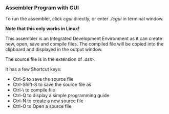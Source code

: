 ### Assembler Program with GUI
To run the assembler, click *cgui* directly, or enter *./cgui* in terminal window.

**Note that this only works in Linux!**

This assembler is an Integrated Development Environment as it can create new, open, save and compile files. The compiled file will be copied into the clipboard and displayed in the output window.

The source file is in the extension of *.asm*.

It has a few Shortcut keys:
* Ctrl-S to save the source file
* Ctrl-Shift-S to save the source file as
* Ctrl-\ to compile file
* Ctrl-Q to display a simple programming guide
* Ctrl-N to create a new source file
* Ctrl-O to Open a source file
